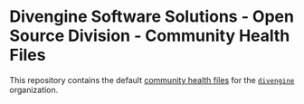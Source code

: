 # Divengine Software Solutions - Open Source Division - Community Health Files

This repository contains the default [community health files](https://help.github.com/en/github/building-a-strong-community/creating-a-default-community-health-file) for the [`divengine`](https://github.com/divengine) organization.
